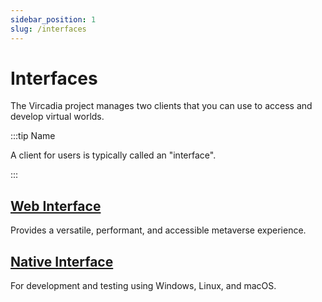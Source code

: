 ```yaml
---
sidebar_position: 1
slug: /interfaces
---
```


# Interfaces

The Vircadia project manages two clients that you can use to access and develop virtual worlds.

:::tip Name

A client for users is typically called an "interface".

:::

## [Web Interface](web/README.md)

Provides a versatile, performant, and accessible metaverse experience.

## [Native Interface](native/README.md)

For development and testing using Windows, Linux, and macOS.
